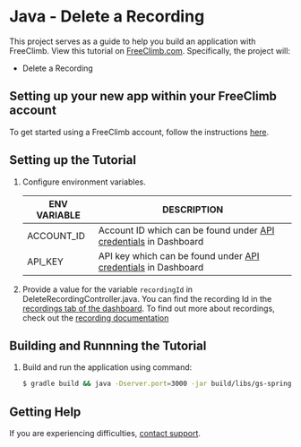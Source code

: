 # Java - Delete a Recording

This project serves as a guide to help you build an application with FreeClimb. View this tutorial on [FreeClimb.com](https://docs.freeclimb.com/docs/delete-a-recording-2#section-java). Specifically, the project will:

- Delete a Recording

## Setting up your new app within your FreeClimb account

To get started using a FreeClimb account, follow the instructions [here](https://docs.freeclimb.com/docs/getting-started-with-freeclimb).

## Setting up the Tutorial

1. Configure environment variables.

   | ENV VARIABLE | DESCRIPTION                                                                                                                              |
   | ------------ | ---------------------------------------------------------------------------------------------------------------------------------------- |
   | ACCOUNT_ID   | Account ID which can be found under [API credentials](https://www.freeclimb.com/dashboard/portal/account/authentication) in Dashboard           |
   | API_KEY   | API key which can be found under [API credentials](https://www.freeclimb.com/dashboard/portal/account/authentication) in Dashboard |

2. Provide a value for the variable `recordingId` in DeleteRecordingController.java. You can find the recording Id in the [recordings tab of the dashboard](https://www.freeclimb.com/dashboard/portal/recordings). To find out more about recordings, check out the [recording documentation](https://docs.freeclimb.com/docs/recordings-3)

## Building and Runnning the Tutorial

1. Build and run the application using command:

   ```bash
   $ gradle build && java -Dserver.port=3000 -jar build/libs/gs-spring-boot-0.1.0.jar
   ```

## Getting Help

If you are experiencing difficulties, [contact support](https://freeclimb.com/support).
